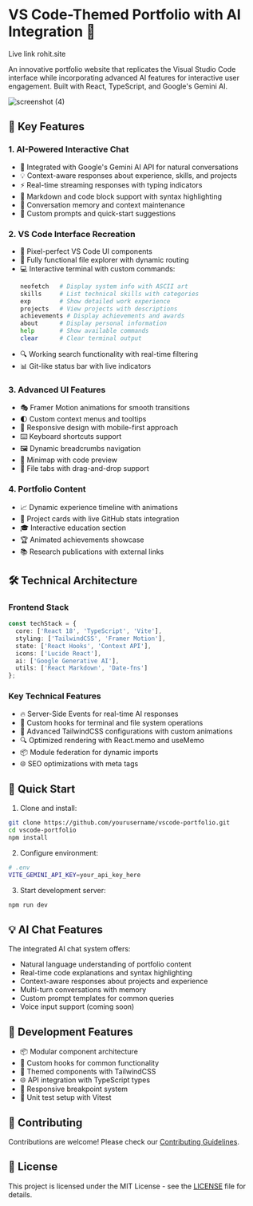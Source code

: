 # VS Code-Themed Portfolio with AI Integration 🚀

Live link rohit.site

An innovative portfolio website that replicates the Visual Studio Code interface while incorporating advanced AI features for interactive user engagement. Built with React, TypeScript, and Google's Gemini AI.

![screenshot (4)](https://github.com/user-attachments/assets/1569a642-e9f2-49c3-91fb-275912fbff9b)


## 🌟 Key Features

### 1. AI-Powered Interactive Chat
- 🤖 Integrated with Google's Gemini AI API for natural conversations
- 💡 Context-aware responses about experience, skills, and projects
- ⚡ Real-time streaming responses with typing indicators
- 📝 Markdown and code block support with syntax highlighting
- 🔄 Conversation memory and context maintenance
- 🎯 Custom prompts and quick-start suggestions

### 2. VS Code Interface Recreation
- 🎨 Pixel-perfect VS Code UI components
- 📁 Fully functional file explorer with dynamic routing
- 💻 Interactive terminal with custom commands:
  ```bash
  neofetch   # Display system info with ASCII art
  skills     # List technical skills with categories
  exp        # Show detailed work experience
  projects   # View projects with descriptions
  achievements # Display achievements and awards
  about      # Display personal information
  help       # Show available commands
  clear      # Clear terminal output
  ```
- 🔍 Working search functionality with real-time filtering
- 📊 Git-like status bar with live indicators

### 3. Advanced UI Features
- 🎭 Framer Motion animations for smooth transitions
- 🌓 Custom context menus and tooltips
- 📱 Responsive design with mobile-first approach
- ⌨️ Keyboard shortcuts support
- 🖼️ Dynamic breadcrumbs navigation
- 📍 Minimap with code preview
- 🎯 File tabs with drag-and-drop support

### 4. Portfolio Content
- 📈 Dynamic experience timeline with animations
- 🎯 Project cards with live GitHub stats integration
- 🎓 Interactive education section
- 🏆 Animated achievements showcase
- 📚 Research publications with external links

## 🛠️ Technical Architecture

### Frontend Stack
```typescript
const techStack = {
  core: ['React 18', 'TypeScript', 'Vite'],
  styling: ['TailwindCSS', 'Framer Motion'],
  state: ['React Hooks', 'Context API'],
  icons: ['Lucide React'],
  ai: ['Google Generative AI'],
  utils: ['React Markdown', 'Date-fns']
};
```

### Key Technical Features
- 🔥 Server-Side Events for real-time AI responses
- 🔄 Custom hooks for terminal and file system operations
- 🎨 Advanced TailwindCSS configurations with custom animations
- 🔍 Optimized rendering with React.memo and useMemo
- 📦 Module federation for dynamic imports
- 🌐 SEO optimizations with meta tags

## 🚀 Quick Start

1. Clone and install:
```bash
git clone https://github.com/yourusername/vscode-portfolio.git
cd vscode-portfolio
npm install
```

2. Configure environment:
```bash
# .env
VITE_GEMINI_API_KEY=your_api_key_here
```

3. Start development server:
```bash
npm run dev
```

## 💡 AI Chat Features

The integrated AI chat system offers:
- Natural language understanding of portfolio content
- Real-time code explanations and syntax highlighting
- Context-aware responses about projects and experience
- Multi-turn conversations with memory
- Custom prompt templates for common queries
- Voice input support (coming soon)

## 🎯 Development Features

- 📦 Modular component architecture
- 🔄 Custom hooks for common functionality
- 🎨 Themed components with TailwindCSS
- 🌐 API integration with TypeScript types
- 📱 Responsive breakpoint system
- 🧪 Unit test setup with Vitest

## 🤝 Contributing

Contributions are welcome! Please check our [Contributing Guidelines](CONTRIBUTING.md).

## 📄 License

This project is licensed under the MIT License - see the [LICENSE](LICENSE) file for details.
